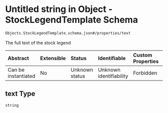 # Untitled string in Object - StockLegendTemplate Schema

```txt
Objects.StockLegendTemplate.schema.json#/properties/text
```

The full text of the stock legend

| Abstract            | Extensible | Status         | Identifiable            | Custom Properties | Additional Properties | Access Restrictions | Defined In                                                                                             |
| :------------------ | :--------- | :------------- | :---------------------- | :---------------- | :-------------------- | :------------------ | :----------------------------------------------------------------------------------------------------- |
| Can be instantiated | No         | Unknown status | Unknown identifiability | Forbidden         | Allowed               | none                | [StockLegendTemplate.schema.json\*](../objects/StockLegendTemplate.schema.json "open original schema") |

## text Type

`string`

